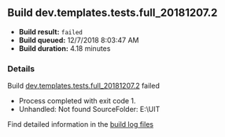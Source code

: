 ## Build dev.templates.tests.full_20181207.2
- **Build result:** `failed`
- **Build queued:** 12/7/2018 8:03:47 AM
- **Build duration:** 4.18 minutes
### Details
Build [dev.templates.tests.full_20181207.2](https://winappstudio.visualstudio.com/web/build.aspx?pcguid=a4ef43be-68ce-4195-a619-079b4d9834c2&builduri=vstfs%3a%2f%2f%2fBuild%2fBuild%2f26700) failed

+ Process completed with exit code 1.
+ Unhandled: Not found SourceFolder: E:\UIT

Find detailed information in the [build log files](https://uwpctdiags.blob.core.windows.net/buildlogs/dev.templates.tests.full_20181207.2_logs.zip)
